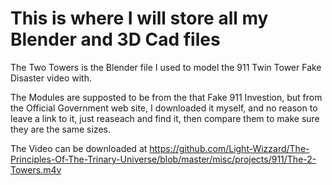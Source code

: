 # This is where I will store all my Blender and 3D Cad files
The Two Towers is the Blender file I used to model the 911 Twin Tower Fake Disaster video with.

The Modules are supposted to be from the that Fake 911 Investion, but from the Official Government web site, I downloaded it myself, and no reason to leave a link to it, just reaseach and find it, then compare them to make sure they are the same sizes.

The Video can be downloaded at https://github.com/Light-Wizzard/The-Principles-Of-The-Trinary-Universe/blob/master/misc/projects/911/The-2-Towers.m4v
